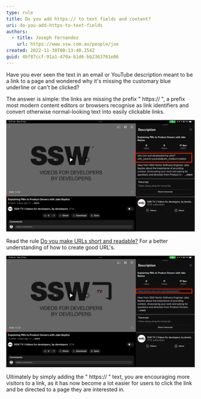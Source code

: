 ```yaml
---
type: rule
title: Do you add https:// to text fields and content?
uri: do-you-add-https-to-text-fields
authors:
  - title: Joseph Fernandez
    url: https://www.ssw.com.au/people/joe
created: 2022-11-30T00:13:40.254Z
guid: 4bf87ccf-91a1-470a-b1d6-bb2363761e06
---
```

Have you ever seen the text in an email or YouTube description meant to be a link to a page and wondered why it's missing the customary blue underline or can't be clicked? 

The answer is simple: the links are missing the prefix " https:// ", a prefix most modern content editors or browsers recognise as link identifiers and convert otherwise normal-looking text into easily clickable links.

![❌ Figure: Bad example the URL does not include https:// prefix. The URL is not short and readable.](url-https-image-1.png "Bad Example")

Read the rule [Do you make URLs short and readable?](https://www.ssw.com.au/rules/create-friendly-short-urls) For a better understanding of how to create good URL's.

![✅ Figure: Good example. https:// prefix included making it a link. The URL has been made short and readable](url-https-image-2.png "SSW Video with a valid user link")

Ultimately by simply adding the " https:// " text, you are encouraging more visitors to a link, as it has now become a lot easier for users to click the link and be directed to a page they are interested in.
